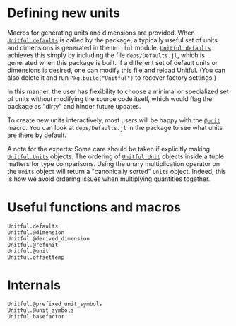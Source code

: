 # Defining new units

Macros for generating units and dimensions are provided. When
[`Unitful.defaults`](@ref) is called by the package, a typically useful set of
units and dimensions is generated in the `Unitful` module.
[`Unitful.defaults`](@ref) achieves this simply by including the
file `deps/Defaults.jl`, which is generated when this package is built.
If a different set of default units or dimensions is desired, one can modify this
file and reload Unitful. (You can also delete it and run `Pkg.build("Unitful")`
to recover factory settings.)

In this manner, the user has flexibility to choose a minimal or specialized set
of units without modifying the source code itself, which would flag the package as
"dirty" and hinder future updates.

To create new units interactively, most users will be happy with the
[`@unit`](@ref) macro. You can look at `deps/Defaults.jl` in the package to
see what units are there by default.

A note for the experts: Some care should be taken if explicitly making
[`Unitful.Units`](@ref) objects. The ordering of [`Unitful.Unit`](@ref) objects
inside a tuple matters for type comparisons. Using the unary multiplication
operator on the `Units` object will return a "canonically sorted" `Units` object.
Indeed, this is how we avoid ordering issues when multiplying quantities together.

# Useful functions and macros
```@docs
Unitful.defaults
Unitful.@dimension
Unitful.@derived_dimension
Unitful.@refunit
Unitful.@unit
Unitful.offsettemp
```

# Internals
```@docs
Unitful.@prefixed_unit_symbols
Unitful.@unit_symbols
Unitful.basefactor
```
